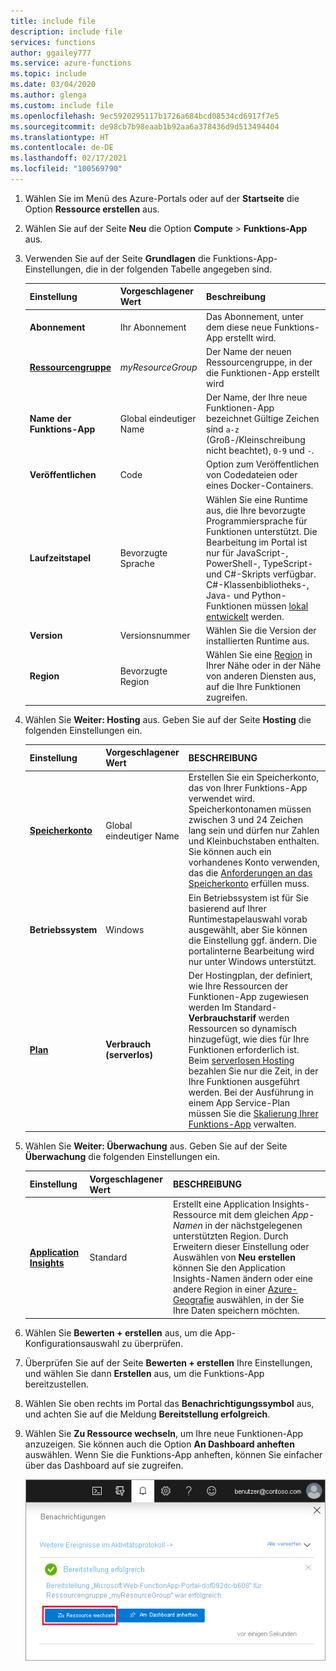 ```yaml
---
title: include file
description: include file
services: functions
author: ggailey777
ms.service: azure-functions
ms.topic: include
ms.date: 03/04/2020
ms.author: glenga
ms.custom: include file
ms.openlocfilehash: 9ec5920295117b1726a684bcd08534cd6917f7e5
ms.sourcegitcommit: de98cb7b98eaab1b92aa6a378436d9d513494404
ms.translationtype: HT
ms.contentlocale: de-DE
ms.lasthandoff: 02/17/2021
ms.locfileid: "100569790"
---
```

1. Wählen Sie im Menü des Azure-Portals oder auf der **Startseite** die Option **Ressource erstellen** aus.

1. Wählen Sie auf der Seite **Neu** die Option **Compute** > **Funktions-App** aus.

1. Verwenden Sie auf der Seite **Grundlagen** die Funktions-App-Einstellungen, die in der folgenden Tabelle angegeben sind.

    | Einstellung      | Vorgeschlagener Wert  | Beschreibung |
    | ------------ | ---------------- | ----------- |
    | **Abonnement** | Ihr Abonnement | Das Abonnement, unter dem diese neue Funktions-App erstellt wird. |
    | **[Ressourcengruppe](../articles/azure-resource-manager/management/overview.md)** |  *myResourceGroup* | Der Name der neuen Ressourcengruppe, in der die Funktionen-App erstellt wird |
    | **Name der Funktions-App** | Global eindeutiger Name | Der Name, der Ihre neue Funktionen-App bezeichnet Gültige Zeichen sind `a-z` (Groß-/Kleinschreibung nicht beachtet), `0-9` und `-`.  |
    |**Veröffentlichen**| Code | Option zum Veröffentlichen von Codedateien oder eines Docker-Containers. |
    | **Laufzeitstapel** | Bevorzugte Sprache | Wählen Sie eine Runtime aus, die Ihre bevorzugte Programmiersprache für Funktionen unterstützt. Die Bearbeitung im Portal ist nur für JavaScript-, PowerShell-, TypeScript- und C#-Skripts verfügbar. C#-Klassenbibliotheks-, Java- und Python-Funktionen müssen [lokal entwickelt](../articles/azure-functions/functions-develop-local.md#local-development-environments) werden.  |
    |**Version**| Versionsnummer | Wählen Sie die Version der installierten Runtime aus. |
    |**Region**| Bevorzugte Region | Wählen Sie eine [Region](https://azure.microsoft.com/regions/) in Ihrer Nähe oder in der Nähe von anderen Diensten aus, auf die Ihre Funktionen zugreifen. |

1. Wählen Sie **Weiter: Hosting** aus. Geben Sie auf der Seite **Hosting** die folgenden Einstellungen ein.

    | Einstellung      | Vorgeschlagener Wert  | BESCHREIBUNG |
    | ------------ | ---------------- | ----------- |
    | **[Speicherkonto](../articles/storage/common/storage-account-create.md)** |  Global eindeutiger Name |  Erstellen Sie ein Speicherkonto, das von Ihrer Funktions-App verwendet wird. Speicherkontonamen müssen zwischen 3 und 24 Zeichen lang sein und dürfen nur Zahlen und Kleinbuchstaben enthalten. Sie können auch ein vorhandenes Konto verwenden, das die [Anforderungen an das Speicherkonto](../articles/azure-functions/storage-considerations.md#storage-account-requirements) erfüllen muss. |
    |**Betriebssystem**| Windows | Ein Betriebssystem ist für Sie basierend auf Ihrer Runtimestapelauswahl vorab ausgewählt, aber Sie können die Einstellung ggf. ändern. Die portalinterne Bearbeitung wird nur unter Windows unterstützt. |
    | **[Plan](../articles/azure-functions/functions-scale.md)** | **Verbrauch (serverlos)** | Der Hostingplan, der definiert, wie Ihre Ressourcen der Funktionen-App zugewiesen werden Im Standard-**Verbrauchstarif** werden Ressourcen so dynamisch hinzugefügt, wie dies für Ihre Funktionen erforderlich ist. Beim [serverlosen Hosting](https://azure.microsoft.com/overview/serverless-computing/) bezahlen Sie nur die Zeit, in der Ihre Funktionen ausgeführt werden. Bei der Ausführung in einem App Service-Plan müssen Sie die [Skalierung Ihrer Funktions-App](../articles/azure-functions/functions-scale.md) verwalten.  |

1. Wählen Sie **Weiter: Überwachung** aus. Geben Sie auf der Seite **Überwachung** die folgenden Einstellungen ein.

    | Einstellung      | Vorgeschlagener Wert  | BESCHREIBUNG |
    | ------------ | ---------------- | ----------- |
    | **[Application Insights](../articles/azure-functions/functions-monitoring.md)** | Standard | Erstellt eine Application Insights-Ressource mit dem gleichen *App-Namen* in der nächstgelegenen unterstützten Region. Durch Erweitern dieser Einstellung oder Auswählen von **Neu erstellen** können Sie den Application Insights-Namen ändern oder eine andere Region in einer [Azure-Geografie](https://azure.microsoft.com/global-infrastructure/geographies/) auswählen, in der Sie Ihre Daten speichern möchten. |

1. Wählen Sie **Bewerten + erstellen** aus, um die App-Konfigurationsauswahl zu überprüfen.

1. Überprüfen Sie auf der Seite **Bewerten + erstellen** Ihre Einstellungen, und wählen Sie dann **Erstellen** aus, um die Funktions-App bereitzustellen.

1. Wählen Sie oben rechts im Portal das **Benachrichtigungssymbol** aus, und achten Sie auf die Meldung **Bereitstellung erfolgreich**.

1. Wählen Sie **Zu Ressource wechseln**, um Ihre neue Funktionen-App anzuzeigen. Sie können auch die Option **An Dashboard anheften** auswählen. Wenn Sie die Funktions-App anheften, können Sie einfacher über das Dashboard auf sie zugreifen.

    ![Bereitstellungsbenachrichtigung](./media/functions-create-function-app-portal/function-app-create-notification2.png)
